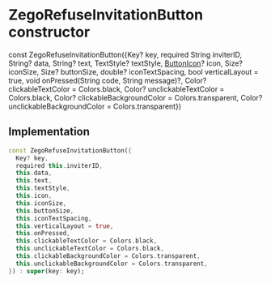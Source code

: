 


# ZegoRefuseInvitationButton constructor






const
ZegoRefuseInvitationButton({Key? key, required String inviterID, String? data, String? text, TextStyle? textStyle, [ButtonIcon](../../zego_uikit_prebuilt_live_audio_room/ButtonIcon-class.md)? icon, Size? iconSize, Size? buttonSize, double? iconTextSpacing, bool verticalLayout = true, void onPressed(String code, String message)?, Color? clickableTextColor = Colors.black, Color? unclickableTextColor = Colors.black, Color? clickableBackgroundColor = Colors.transparent, Color? unclickableBackgroundColor = Colors.transparent})





## Implementation

```dart
const ZegoRefuseInvitationButton({
  Key? key,
  required this.inviterID,
  this.data,
  this.text,
  this.textStyle,
  this.icon,
  this.iconSize,
  this.buttonSize,
  this.iconTextSpacing,
  this.verticalLayout = true,
  this.onPressed,
  this.clickableTextColor = Colors.black,
  this.unclickableTextColor = Colors.black,
  this.clickableBackgroundColor = Colors.transparent,
  this.unclickableBackgroundColor = Colors.transparent,
}) : super(key: key);
```








